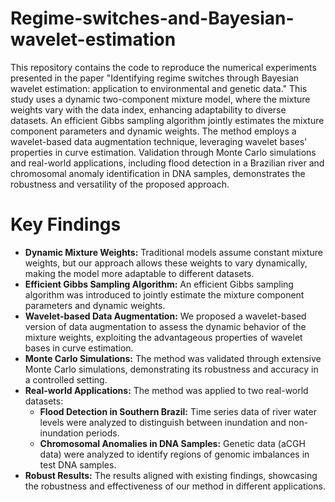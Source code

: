 # Regime-switches-and-Bayesian-wavelet-estimation
This repository contains the code to reproduce the numerical experiments presented in the paper "Identifying regime switches through Bayesian wavelet estimation: application to environmental and genetic data." This study uses a dynamic two-component mixture model, where the mixture weights vary with the data index, enhancing adaptability to diverse datasets. An efficient Gibbs sampling algorithm jointly estimates the mixture component parameters and dynamic weights. The method employs a wavelet-based data augmentation technique, leveraging wavelet bases' properties in curve estimation. Validation through Monte Carlo simulations and real-world applications, including flood detection in a Brazilian river and chromosomal anomaly identification in DNA samples, demonstrates the robustness and versatility of the proposed approach.

# Key Findings

- **Dynamic Mixture Weights:** Traditional models assume constant mixture weights, but our approach allows these weights to vary dynamically, making the model more adaptable to different datasets.
- **Efficient Gibbs Sampling Algorithm:** An efficient Gibbs sampling algorithm was introduced to jointly estimate the mixture component parameters and dynamic weights.
- **Wavelet-based Data Augmentation:** We proposed a wavelet-based version of data augmentation to assess the dynamic behavior of the mixture weights, exploiting the advantageous properties of wavelet bases in curve estimation.
- **Monte Carlo Simulations:** The method was validated through extensive Monte Carlo simulations, demonstrating its robustness and accuracy in a controlled setting.
- **Real-world Applications:** The method was applied to two real-world datasets:
  - **Flood Detection in Southern Brazil:** Time series data of river water levels were analyzed to distinguish between inundation and non-inundation periods.
  - **Chromosomal Anomalies in DNA Samples:** Genetic data (aCGH data) were analyzed to identify regions of genomic imbalances in test DNA samples.
- **Robust Results:** The results aligned with existing findings, showcasing the robustness and effectiveness of our method in different applications.
